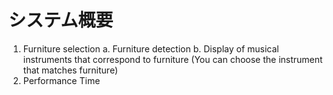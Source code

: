 # システム概要
1. Furniture selection 
    a. Furniture detection
    b. Display of musical instruments that correspond to furniture (You can choose the instrument that matches furniture)
2. Performance Time
